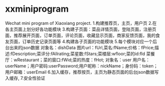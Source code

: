 # xxminiprogram
Wechat mini program of Xiaoxiang project.
1.构建推荐页，主页，用户页
2.在各主页面上划分好各功能模块
3.构建子页面：菜品详情页面，登陆页面，注册页面，推荐展开页面，订单页面，评论页面，收藏显示页面，商家反馈页面，我的食友页面，订单历史记录页面等
4.构建各子页面的功能模块
5.每个模块对应一个后台出来的json数据 
   对象名：dishData
   图片url：fUrl,菜名:fName;价格：fPrice;描述:fDescription;菜评分:fAllrating;菜星数:fStars;菜楼层:wfloor;菜的id:fId
   菜餐厅：wRestaurant；菜的窗口:fWid;菜的热度：fHot;
   对象名：user
   用户名：userName；用户密码:userPassword;用户昵称：nickName；身份码：token；
   用户邮箱：userEmail
6.加入缓存，推荐按页，主页为静态页面的后台json数据写入缓存,
7.安全性验证
